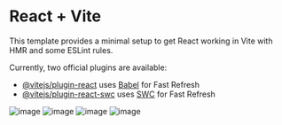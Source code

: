 # React + Vite

This template provides a minimal setup to get React working in Vite with HMR and some ESLint rules.

Currently, two official plugins are available:

- [@vitejs/plugin-react](https://github.com/vitejs/vite-plugin-react/blob/main/packages/plugin-react/README.md) uses [Babel](https://babeljs.io/) for Fast Refresh
- [@vitejs/plugin-react-swc](https://github.com/vitejs/vite-plugin-react-swc) uses [SWC](https://swc.rs/) for Fast Refresh


![image](https://github.com/user-attachments/assets/8e15b70d-efcd-4a4b-8036-e47631ca6331)
![image](https://github.com/user-attachments/assets/f70b1e2c-0778-41bb-9add-0d38305a7798)
![image](https://github.com/user-attachments/assets/775d4b61-98c9-4c1e-83b2-8d0add0f3df0)
![image](https://github.com/user-attachments/assets/4843a37b-3060-4010-8d40-492aa166e2ad)






